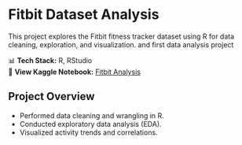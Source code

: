 # Fitbit Dataset Analysis

This project explores the Fitbit fitness tracker dataset using R for data cleaning, exploration, and visualization. and first data analysis project

📊 **Tech Stack:** R, RStudio    
🔗 **View Kaggle Notebook:** [Fitbit Analysis](https://www.kaggle.com/code/onkart/bellabeat-case-study-fitbit-data)

## Project Overview
- Performed data cleaning and wrangling in R.  
- Conducted exploratory data analysis (EDA).  
- Visualized activity trends and correlations.  


